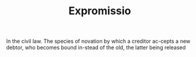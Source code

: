 ---
title: Expromissio
letter: E
permalink: "/definitions/bld-expromissio.html"
body: In the civil law. The species of novation by which a creditor ac-cepts a new
  debtor, who becomes bound in-stead of the old, the latter being released
published_at: '2018-07-07'
source: Black's Law Dictionary 2nd Ed (1910)
layout: post
---